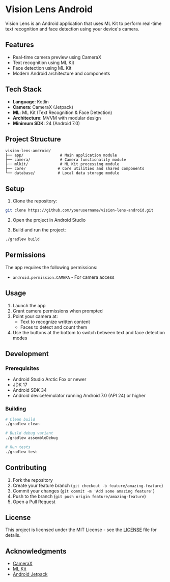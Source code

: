 # Vision Lens Android

Vision Lens is an Android application that uses ML Kit to perform real-time text recognition and face detection using your device's camera.

## Features

- Real-time camera preview using CameraX
- Text recognition using ML Kit
- Face detection using ML Kit
- Modern Android architecture and components

## Tech Stack

- **Language**: Kotlin
- **Camera**: CameraX (Jetpack)
- **ML**: ML Kit (Text Recognition & Face Detection)
- **Architecture**: MVVM with modular design
- **Minimum SDK**: 24 (Android 7.0)

## Project Structure

```
vision-lens-android/
├── app/                # Main application module
├── camera/             # Camera functionality module
├── mlkit/              # ML Kit processing module
├── core/              # Core utilities and shared components
└── database/          # Local data storage module
```

## Setup

1. Clone the repository:
```bash
git clone https://github.com/yourusername/vision-lens-android.git
```

2. Open the project in Android Studio

3. Build and run the project:
```bash
./gradlew build
```

## Permissions

The app requires the following permissions:
- `android.permission.CAMERA` - For camera access

## Usage

1. Launch the app
2. Grant camera permissions when prompted
3. Point your camera at:
   - Text to recognize written content
   - Faces to detect and count them
4. Use the buttons at the bottom to switch between text and face detection modes

## Development

### Prerequisites
- Android Studio Arctic Fox or newer
- JDK 17
- Android SDK 34
- Android device/emulator running Android 7.0 (API 24) or higher

### Building
```bash
# Clean build
./gradlew clean

# Build debug variant
./gradlew assembleDebug

# Run tests
./gradlew test
```

## Contributing

1. Fork the repository
2. Create your feature branch (`git checkout -b feature/amazing-feature`)
3. Commit your changes (`git commit -m 'Add some amazing feature'`)
4. Push to the branch (`git push origin feature/amazing-feature`)
5. Open a Pull Request

## License

This project is licensed under the MIT License - see the [LICENSE](LICENSE) file for details.

## Acknowledgments

- [CameraX](https://developer.android.com/training/camerax)
- [ML Kit](https://developers.google.com/ml-kit)
- [Android Jetpack](https://developer.android.com/jetpack) 